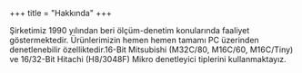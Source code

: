 +++
title = "Hakkında"
+++

Şirketimiz 1990 yılından beri ölçüm-denetim konularında faaliyet göstermektedir. Ürünlerimizin hemen hemen tamamı PC üzerinden denetlenebilir özelliktedir.16-Bit Mitsubishi (M32C/80, M16C/60, M16C/Tiny) ve 16/32-Bit Hitachi (H8/3048F) Mikro denetleyici tiplerini kullanmaktayız.
